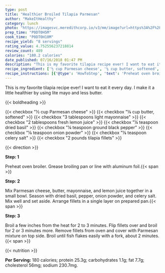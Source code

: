 ```yaml
---
type: post
title: "Healthier Broiled Tilapia Parmesan"
author: "MakeItHealthy"
category: lunch
photo: "https://imagesvc.meredithcorp.io/v3/mm/image?url=https%3A%2F%2Fimages.media-allrecipes.com%2Fuserphotos%2F4540761.jpg"
prep_time: "P0DT0H5M"
cook_time: "P0DT0H10M"
recipe_yield: "8 servings"
rating_value: 4.752556237218814
review_count: 489
calories: "180.2 calories"
date_published: 07/16/2018 01:47 PM
description: "This is my favorite tilapia recipe ever! I want to eat it every day. I make it a little healthier by using lite mayo and less butter."
recipe_ingredient: ['½ cup Parmesan cheese', '⅛ cup butter, softened', '3 tablespoons light mayonnaise', '2 tablespoons fresh lemon juice', '¼ teaspoon dried basil', '¼ teaspoon ground black pepper', '⅛ teaspoon onion powder', '⅛ teaspoon celery salt', '2 pounds tilapia fillets']
recipe_instructions: [{'@type': 'HowToStep', 'text': 'Preheat oven broiler. Grease broiling pan or line with aluminum foil.\n'}, {'@type': 'HowToStep', 'text': 'Mix Parmesan cheese, butter, mayonnaise, and lemon juice together in a small bowl. Season with dried basil, pepper, onion powder, and celery salt. Mix well and set aside. Arrange fillets in a single layer on prepared pan.\n'}, {'@type': 'HowToStep', 'text': 'Broil a few inches from the heat for 2 to 3 minutes. Flip fillets over and broil for 2 or 3 minutes more. Remove fillets from oven and cover with Parmesan mixture on top side. Broil until fish flakes easily with a fork, about 2 minutes.\n'}]
---
```


This is my favorite tilapia recipe ever! I want to eat it every day. I make it a little healthier by using lite mayo and less butter. 

{{< boldheading >}}

{{< checkbox "½ cup Parmesan cheese" >}}
{{< checkbox "⅛ cup butter, softened" >}}
{{< checkbox "3 tablespoons light mayonnaise" >}}
{{< checkbox "2 tablespoons fresh lemon juice" >}}
{{< checkbox "¼ teaspoon dried basil" >}}
{{< checkbox "¼ teaspoon ground black pepper" >}}
{{< checkbox "⅛ teaspoon onion powder" >}}
{{< checkbox "⅛ teaspoon celery salt" >}}
{{< checkbox "2 pounds tilapia fillets" >}}


{{< direction >}}

**Step: 1**

Preheat oven broiler. Grease broiling pan or line with aluminum foil.{{< span >}}

**Step: 2**

Mix Parmesan cheese, butter, mayonnaise, and lemon juice together in a small bowl. Season with dried basil, pepper, onion powder, and celery salt. Mix well and set aside. Arrange fillets in a single layer on prepared pan.{{< span >}}

**Step: 3**

Broil a few inches from the heat for 2 to 3 minutes. Flip fillets over and broil for 2 or 3 minutes more. Remove fillets from oven and cover with Parmesan mixture on top side. Broil until fish flakes easily with a fork, about 2 minutes.{{< span >}}

{{< nutrition >}}

**Per Serving:** 180 calories; protein 25.3g; carbohydrates 1.1g; fat 7.7g; cholesterol 56mg; sodium 230.7mg.